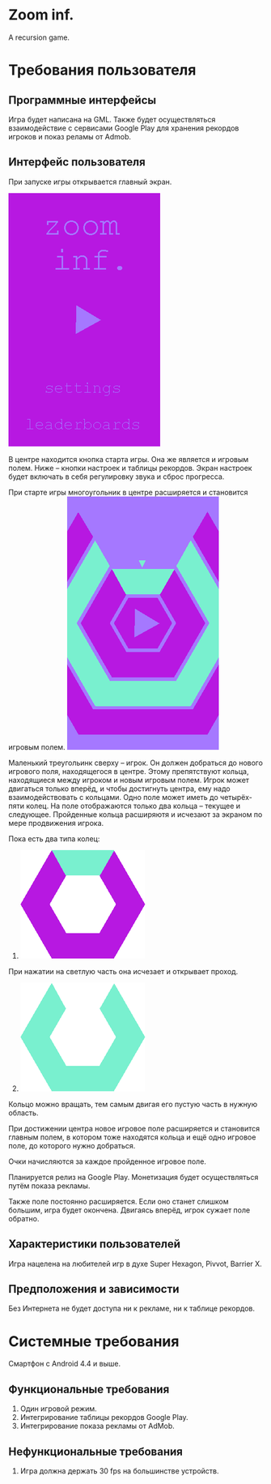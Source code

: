 # Zoom inf.
A recursion game.

# Требования пользователя
## Программные интерфейсы
Игра будет написана на GML. 
Также будет осуществляться взаимодействие с сервисами Google Play для хранения рекордов игроков и показ реламы от Admob.

## Интерфейс пользователя
При запуске игры открывается главный экран. 

![Alt text](docs/mockups/m4.png "Menu")

В центре находится кнопка старта игры. Она же является и игровым полем.
Ниже – кнопки настроек и таблицы рекордов. Экран настроек будет включать в себя регулировку звука и сброс прогресса.

При старте игры многоугольник в центре расширяется и становится игровым полем.
![Alt text](docs/mockups/m1.png "Gameplay")

Маленький треугольинк сверху – игрок. Он должен добраться до нового игрового поля, находящегося в центре. 
Этому препятствуют кольца, находящиеся между игроком и новым игровым полем. 
Игрок может двигаться только вперёд, и чтобы достигнуть центра, ему надо взаимодействовать с кольцами.
Одно поле может иметь до четырёх-пяти колец. На поле отображаются только два кольца – текущее и следующее. 
Пройденные кольца расширяютя и исчезают за экраном по мере продвижения игрока.

Пока есть два типа колец:

1. ![Alt text](docs/mockups/m2.png "Menu")

При нажатии на светлую часть она исчезает и открывает проход.

2. ![Alt text](docs/mockups/m3.png "Menu")

Кольцо можно вращать, тем самым двигая его пустую часть в нужную область.

При достижении центра новое игровое поле расширяется и становится главным полем, 
в котором тоже находятся кольца и ещё одно игровое поле, до которого нужно добраться.

Очки начисляются за каждое пройденное игровое поле. 

Планируется релиз на Google Play. Монетизация будет осуществляться путём показа рекламы.

Также поле постоянно расширяется. Если оно станет слишком большим, игра будет окончена. 
Двигаясь вперёд, игрок сужает поле обратно.

## Характеристики пользователей
Игра нацелена на любителей игр в духе Super Hexagon, Pivvot, Barrier X.

## Предположения и зависимости
Без Интернета не будет доступа ни к рекламе, ни к таблице рекордов.

# Системные требования
Смартфон с Android 4.4 и выше.

## Функциональные требования
1. Один игровой режим.
2. Интегрирование таблицы рекордов Google Play.
3. Интегрирование показа рекламы от AdMob.

## Нефункциональные требования
1. Игра должна держать 30 fps на большинстве устройств.


